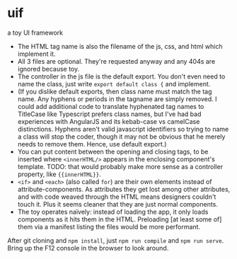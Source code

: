 # uif
a toy UI framework

* The HTML tag name is also the filename of the js, css, and html which implement it. 
* All 3 files are optional. They're requested anyway and any 404s are ignored because toy.
* The controller in the js file is the default export. You don't even need to name the class, just write `export default class {` and implement.
* (If you dislike default exports, then class name must match the tag name. Any hyphens or periods in the tagname are simply removed. I could add additional code to translate hyphenated tag names to TitleCase like Typescript prefers class names, but I've had bad experiences with AngularJS and its kebab-case vs camelCase distinctions. Hyphens aren't valid javascript identifiers so trying to name a class will stop the coder, though it may not be obvious that he merely needs to remove them. Hence, use default export.)
* You can put content between the opening and closing tags, to be inserted where `<innerHTML/>` appears in the enclosing component's template. TODO: that would probably make more sense as a controller property, like `{{innerHTML}}`.
* `<if>` and `<each>` (also called `for`) are their own elements instead of attribute-components. As attributes they get lost among other attributes, and with code weaved through the HTML means designers couldn't touch it.  Plus it seems cleaner that they are just normal components.
* The toy operates naïvely: instead of loading the app, it only loads components as it hits them in the HTML. Preloading [at least some of] them via a manifest listing the files would be more performant.


After git cloning and `npm install`, just `npm run compile` and `npm run serve`.  Bring up the F12 console in the browser to look around. 
